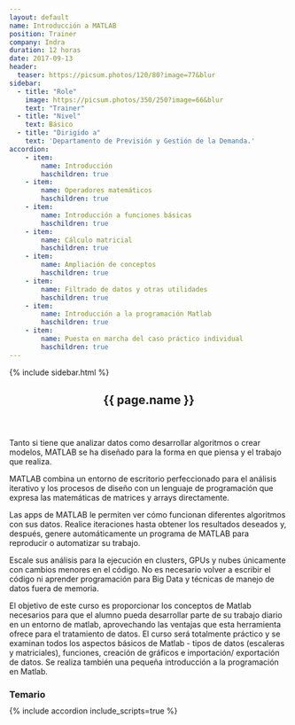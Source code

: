 ```yaml
---
layout: default
name: Introducción a MATLAB
position: Trainer
company: Indra
duration: 12 horas
date: 2017-09-13
header:
  teaser: https://picsum.photos/120/80?image=77&blur
sidebar:
  - title: "Role"
    image: https://picsum.photos/350/250?image=66&blur
    text: "Trainer"
  - title: "Nivel"
    text: Básico
  - title: "Dirigido a"
    text: 'Departamento de Previsión y Gestión de la Demanda.'
accordion:
    - item:
        name: Introducción
        haschildren: true
    - item:
        name: Operadores matemáticos
        haschildren: true
    - item:
        name: Introducción a funciones básicas
        haschildren: true
    - item:
        name: Cálculo matricial
        haschildren: true
    - item:
        name: Ampliación de conceptos
        haschildren: true
    - item:
        name: Filtrado de datos y otras utilidades
        haschildren: true
    - item:
        name: Introducción a la programación Matlab
        haschildren: true
    - item:
        name: Puesta en marcha del caso práctico individual
        haschildren: true
---
```


<div id="main" role="main">
    {% include sidebar.html %}
    <article class="page" itemscope itemtype="https://schema.org/CreativeWork">
      <meta itemprop="headline" content="{{ page.name }}"/>
      <meta itemprop="description" content="{{ page.header.description }}"/>
      <div class="page__inner-wrap">
        <header>
          <h1 id="page-title" class="page__title" itemprop="headline">{{ page.name }}</h1>
        </header>
        <section class="page__content" itemprop="text">
            <p>Tanto si tiene que analizar datos como desarrollar algoritmos
            o crear modelos, MATLAB se ha diseñado para la forma en que piensa y el trabajo que realiza.</p>
            <p>MATLAB combina un entorno de escritorio perfeccionado para el análisis iterativo y los procesos de diseño con un lenguaje de programación que expresa las matemáticas de matrices y arrays directamente.</p>
            <p>Las apps de MATLAB le permiten ver cómo funcionan diferentes algoritmos con sus datos. Realice iteraciones hasta obtener los resultados deseados y, después, genere automáticamente un programa de MATLAB para reproducir o automatizar su trabajo.</p>
            <p>Escale sus análisis para la ejecución en clusters, GPUs y nubes únicamente con cambios menores en el código. No es necesario volver a escribir el código ni aprender programación para Big Data y técnicas de manejo de datos fuera de memoria.</p>
            <p>El objetivo de este curso es proporcionar los conceptos de Matlab necesarios para
            que el alumno pueda desarrollar parte de su trabajo diario en un entorno de matlab,
            aprovechando las ventajas que esta herramienta ofrece para el tratamiento de datos. El
            curso será totalmente práctico y se examinan todos los aspectos básicos de Matlab -
            tipos de datos (escaleras y matriciales), funciones, creación de gráficos e importación/
            exportación de datos. Se realiza también una pequeña introducción a la programación en
            Matlab.</p>
          <h3 id="page-title" class="page__title" itemprop="headline" style="margin-bottom: 0.7em;">Temario</h3>     
          {% include accordion include_scripts=true %}
        </section>
      </div>
    </article>
</div>
